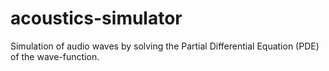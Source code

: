 # acoustics-simulator
Simulation of audio waves by solving the Partial Differential Equation (PDE) of the wave-function.
